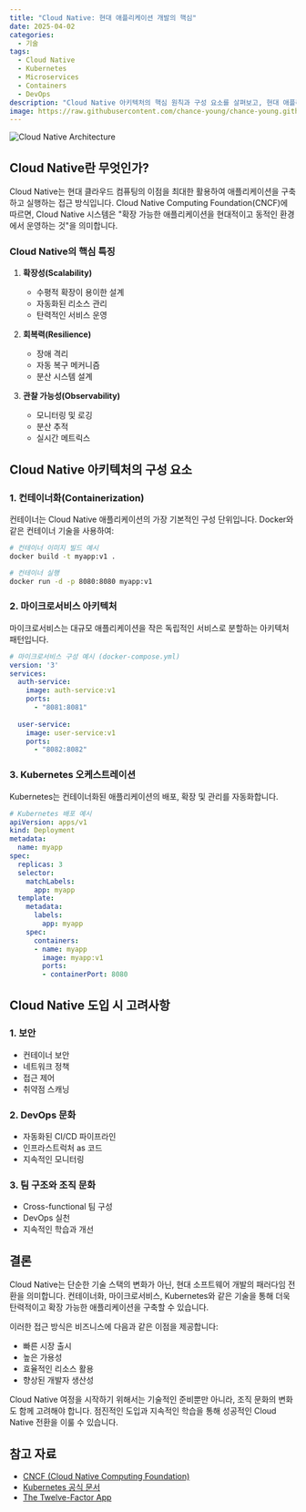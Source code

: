 ```yaml
---
title: "Cloud Native: 현대 애플리케이션 개발의 핵심"
date: 2025-04-02
categories: 
  - 기술
tags:
  - Cloud Native
  - Kubernetes
  - Microservices
  - Containers
  - DevOps
description: "Cloud Native 아키텍처의 핵심 원칙과 구성 요소를 살펴보고, 현대 애플리케이션 개발에서의 중요성을 알아봅니다."
image: https://raw.githubusercontent.com/chance-young/chance-young.github.io/master/assets/images/posts/cloud-native-architecture.png
---
```


![Cloud Native Architecture](https://raw.githubusercontent.com/chance-young/chance-young.github.io/master/assets/images/posts/cloud-native-architecture.png)

## Cloud Native란 무엇인가?

Cloud Native는 현대 클라우드 컴퓨팅의 이점을 최대한 활용하여 애플리케이션을 구축하고 실행하는 접근 방식입니다. Cloud Native Computing Foundation(CNCF)에 따르면, Cloud Native 시스템은 "확장 가능한 애플리케이션을 현대적이고 동적인 환경에서 운영하는 것"을 의미합니다.

### Cloud Native의 핵심 특징

1. **확장성(Scalability)**
   - 수평적 확장이 용이한 설계
   - 자동화된 리소스 관리
   - 탄력적인 서비스 운영

2. **회복력(Resilience)**
   - 장애 격리
   - 자동 복구 메커니즘
   - 분산 시스템 설계

3. **관찰 가능성(Observability)**
   - 모니터링 및 로깅
   - 분산 추적
   - 실시간 메트릭스

## Cloud Native 아키텍처의 구성 요소

### 1. 컨테이너화(Containerization)

컨테이너는 Cloud Native 애플리케이션의 가장 기본적인 구성 단위입니다. Docker와 같은 컨테이너 기술을 사용하여:

```bash
# 컨테이너 이미지 빌드 예시
docker build -t myapp:v1 .

# 컨테이너 실행
docker run -d -p 8080:8080 myapp:v1
```

### 2. 마이크로서비스 아키텍처

마이크로서비스는 대규모 애플리케이션을 작은 독립적인 서비스로 분할하는 아키텍처 패턴입니다.

```yaml
# 마이크로서비스 구성 예시 (docker-compose.yml)
version: '3'
services:
  auth-service:
    image: auth-service:v1
    ports:
      - "8081:8081"
  
  user-service:
    image: user-service:v1
    ports:
      - "8082:8082"
```

### 3. Kubernetes 오케스트레이션

Kubernetes는 컨테이너화된 애플리케이션의 배포, 확장 및 관리를 자동화합니다.

```yaml
# Kubernetes 배포 예시
apiVersion: apps/v1
kind: Deployment
metadata:
  name: myapp
spec:
  replicas: 3
  selector:
    matchLabels:
      app: myapp
  template:
    metadata:
      labels:
        app: myapp
    spec:
      containers:
      - name: myapp
        image: myapp:v1
        ports:
        - containerPort: 8080
```

## Cloud Native 도입 시 고려사항

### 1. 보안

- 컨테이너 보안
- 네트워크 정책
- 접근 제어
- 취약점 스캐닝

### 2. DevOps 문화

- 자동화된 CI/CD 파이프라인
- 인프라스트럭처 as 코드
- 지속적인 모니터링

### 3. 팀 구조와 조직 문화

- Cross-functional 팀 구성
- DevOps 실천
- 지속적인 학습과 개선

## 결론

Cloud Native는 단순한 기술 스택의 변화가 아닌, 현대 소프트웨어 개발의 패러다임 전환을 의미합니다. 컨테이너화, 마이크로서비스, Kubernetes와 같은 기술을 통해 더욱 탄력적이고 확장 가능한 애플리케이션을 구축할 수 있습니다.

이러한 접근 방식은 비즈니스에 다음과 같은 이점을 제공합니다:

- 빠른 시장 출시
- 높은 가용성
- 효율적인 리소스 활용
- 향상된 개발자 생산성

Cloud Native 여정을 시작하기 위해서는 기술적인 준비뿐만 아니라, 조직 문화의 변화도 함께 고려해야 합니다. 점진적인 도입과 지속적인 학습을 통해 성공적인 Cloud Native 전환을 이룰 수 있습니다.

## 참고 자료

- [CNCF (Cloud Native Computing Foundation)](https://www.cncf.io/)
- [Kubernetes 공식 문서](https://kubernetes.io/docs/home/)
- [The Twelve-Factor App](https://12factor.net/)